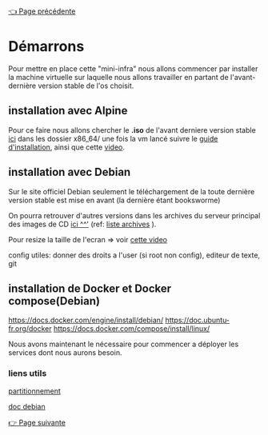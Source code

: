 [👈 Page précédente](../README.md)


# Démarrons

Pour mettre en place cette "mini-infra" nous allons commencer par installer la machine virtuelle sur laquelle nous allons travailler en partant de l'avant-dernière version stable de l'os choisit.

## installation avec Alpine
Pour ce faire nous allons chercher le **.iso** de l'avant derniere version stable [ici](https://dl-cdn.alpinelinux.org/alpine/) dans les dossier x86_64/ une fois la vm lancé suivre le [guide d'installation](https://wiki.alpinelinux.org/wiki/Alpine_setup_scripts#setup-alpine), ainsi que cette [video](https://www.youtube.com/watch?v=X7R5oBTb-Tg).

## installation avec Debian
Sur le site officiel Debian seulement le téléchargement de la toute dernière version stable est mise en avant (la dernière étant booksworme)

On pourra retrouver d'autres versions dans les archives du serveur principal des images de CD [ici ^^'](https://cdimage.debian.org/cdimage/archive/) (ref: [liste archives](ttps://www.debian.org/CD/http-ftp/#mirrors) ). 

Pour resize la taille de l'ecran => voir [cette video](https://www.youtube.com/watch?v=rGRvi_KD7yE)

config utiles: 
donner des droits a l'user (si root non config),
editeur de texte,
git


## installation de Docker et Docker compose(Debian)

https://docs.docker.com/engine/install/debian/
https://doc.ubuntu-fr.org/docker
https://docs.docker.com/compose/install/linux/

Nous avons maintenant le nécessaire pour commencer a déployer les services dont nous aurons besoin.

### liens utils
[partitionnement](https://www.debian.org/releases/trixie/armel/apc.fr.html)


[doc debian](https://www.debian.org/releases/trixie/armel/index.fr.html)


[👉 Page suivante](../services.md)

